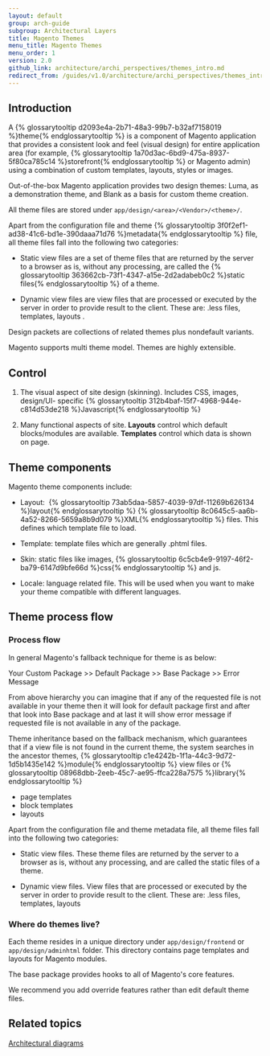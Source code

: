 ```yaml
---
layout: default
group: arch-guide
subgroup: Architectural Layers
title: Magento Themes
menu_title: Magento Themes
menu_order: 1
version: 2.0
github_link: architecture/archi_perspectives/themes_intro.md
redirect_from: /guides/v1.0/architecture/archi_perspectives/themes_intro.html
---
```


## Introduction

A {% glossarytooltip d2093e4a-2b71-48a3-99b7-b32af7158019 %}theme{% endglossarytooltip %} is a component of Magento application that provides a consistent look and feel (visual design) for entire application area (for example, {% glossarytooltip 1a70d3ac-6bd9-475a-8937-5f80ca785c14 %}storefront{% endglossarytooltip %} or Magento admin) using a combination of custom templates, layouts, styles or images.

Out-of-the-box Magento application provides two design themes: Luma, as a demonstration theme, and Blank as a basis for custom theme creation.

All theme files are stored under `app/design/<area>/<Vendor>/<theme>/`.

Apart from the configuration file and theme {% glossarytooltip 3f0f2ef1-ad38-41c6-bd1e-390daaa71d76 %}metadata{% endglossarytooltip %} file, all theme files fall into the following two categories:

* Static view files are a set of theme files that are returned by the server to a browser as is, without any processing, are called the {% glossarytooltip 363662cb-73f1-4347-a15e-2d2adabeb0c2 %}static files{% endglossarytooltip %} of a theme.

* Dynamic view files are view files that are processed or executed by the server in order to provide result to the client.
  These are: .less files, templates, layouts .

Design packets are collections of related themes plus nondefault variants.


Magento supports multi theme model.
Themes are highly extensible.

## Control

1) The visual aspect of site design (skinning).
Includes CSS, images, design/UI- specific {% glossarytooltip 312b4baf-15f7-4968-944e-c814d53de218 %}Javascript{% endglossarytooltip %}

2) Many functional aspects of site.
    **Layouts** control which default blocks/modules are available.
    **Templates** control which data is shown on page.

## Theme components

Magento theme components include:

* Layout:  {% glossarytooltip 73ab5daa-5857-4039-97df-11269b626134 %}layout{% endglossarytooltip %} {% glossarytooltip 8c0645c5-aa6b-4a52-8266-5659a8b9d079 %}XML{% endglossarytooltip %} files.
This defines which template file to load.

* Template: template files which are generally .phtml files.

* Skin: static files like images, {% glossarytooltip 6c5cb4e9-9197-46f2-ba79-6147d9bfe66d %}css{% endglossarytooltip %} and js.

* Locale: language related file.
This will be used when you want to make your theme compatible with different languages.

## Theme process flow

### Process flow

In general Magento's fallback technique for theme is as below:

Your Custom Package >> Default Package >> Base Package >> Error Message

From above hierarchy you can imagine that if any of the requested file is not available in your theme then it will look for default package first and after that look into Base package and at last it will show error message if requested file is not available in any of the package.

Theme inheritance  based on the fallback mechanism, which guarantees that if a view file is not found in the current theme, the system searches in the ancestor themes, {% glossarytooltip c1e4242b-1f1a-44c3-9d72-1d5b1435e142 %}module{% endglossarytooltip %} view files or {% glossarytooltip 08968dbb-2eeb-45c7-ae95-ffca228a7575 %}library{% endglossarytooltip %}

* page templates
* block templates
* layouts

Apart from the configuration file and theme metadata file, all theme files fall into the following two categories:

*	Static view files.
  These theme files are returned by the server to a browser as is, without any processing, and are called the static files of a theme.

*	Dynamic view files.
  View files that are processed or executed by the server in order to provide result to the client.
  These are: .less files, templates, layouts

### Where do themes live?

Each theme resides in a unique directory under `app/design/frontend` or `app/design/adminhtml` folder.
This directory contains page templates and layouts for Magento modules.

The base package provides hooks to all of Magento's core features.

We recommend you add override features rather than edit default theme files.

<h2 id="related">Related topics</h2>
<a href="{{page.baseurl}}architecture/archi_perspectives/arch_diagrams.html">Architectural diagrams</a>
